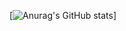 [![Anurag's GitHub stats](https://github-readme-stats.vercel.app/api?username=noviceprogrammer415)]
